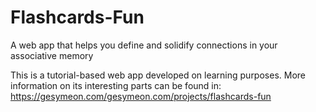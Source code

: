 # Flashcards-Fun
A web app that helps you define and solidify connections in your associative memory


This is a tutorial-based web app developed on learning purposes. More information on its interesting parts can be found in: https://gesymeon.com/gesymeon.com/projects/flashcards-fun
